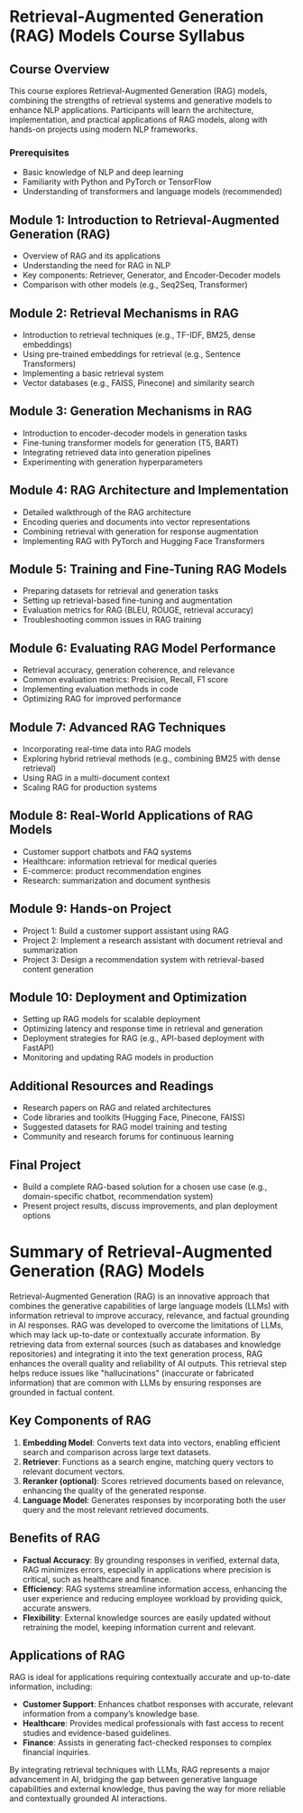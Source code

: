 
# Retrieval-Augmented Generation (RAG) Models Course Syllabus

## Course Overview
This course explores Retrieval-Augmented Generation (RAG) models, combining the strengths of retrieval systems and generative models to enhance NLP applications. Participants will learn the architecture, implementation, and practical applications of RAG models, along with hands-on projects using modern NLP frameworks.

### Prerequisites
- Basic knowledge of NLP and deep learning
- Familiarity with Python and PyTorch or TensorFlow
- Understanding of transformers and language models (recommended)

## Module 1: Introduction to Retrieval-Augmented Generation (RAG)
   - Overview of RAG and its applications
   - Understanding the need for RAG in NLP
   - Key components: Retriever, Generator, and Encoder-Decoder models
   - Comparison with other models (e.g., Seq2Seq, Transformer)

## Module 2: Retrieval Mechanisms in RAG
   - Introduction to retrieval techniques (e.g., TF-IDF, BM25, dense embeddings)
   - Using pre-trained embeddings for retrieval (e.g., Sentence Transformers)
   - Implementing a basic retrieval system
   - Vector databases (e.g., FAISS, Pinecone) and similarity search

## Module 3: Generation Mechanisms in RAG
   - Introduction to encoder-decoder models in generation tasks
   - Fine-tuning transformer models for generation (T5, BART)
   - Integrating retrieved data into generation pipelines
   - Experimenting with generation hyperparameters

## Module 4: RAG Architecture and Implementation
   - Detailed walkthrough of the RAG architecture
   - Encoding queries and documents into vector representations
   - Combining retrieval with generation for response augmentation
   - Implementing RAG with PyTorch and Hugging Face Transformers

## Module 5: Training and Fine-Tuning RAG Models
   - Preparing datasets for retrieval and generation tasks
   - Setting up retrieval-based fine-tuning and augmentation
   - Evaluation metrics for RAG (BLEU, ROUGE, retrieval accuracy)
   - Troubleshooting common issues in RAG training

## Module 6: Evaluating RAG Model Performance
   - Retrieval accuracy, generation coherence, and relevance
   - Common evaluation metrics: Precision, Recall, F1 score
   - Implementing evaluation methods in code
   - Optimizing RAG for improved performance

## Module 7: Advanced RAG Techniques
   - Incorporating real-time data into RAG models
   - Exploring hybrid retrieval methods (e.g., combining BM25 with dense retrieval)
   - Using RAG in a multi-document context
   - Scaling RAG for production systems

## Module 8: Real-World Applications of RAG Models
   - Customer support chatbots and FAQ systems
   - Healthcare: information retrieval for medical queries
   - E-commerce: product recommendation engines
   - Research: summarization and document synthesis

## Module 9: Hands-on Project
   - Project 1: Build a customer support assistant using RAG
   - Project 2: Implement a research assistant with document retrieval and summarization
   - Project 3: Design a recommendation system with retrieval-based content generation

## Module 10: Deployment and Optimization
   - Setting up RAG models for scalable deployment
   - Optimizing latency and response time in retrieval and generation
   - Deployment strategies for RAG (e.g., API-based deployment with FastAPI)
   - Monitoring and updating RAG models in production

## Additional Resources and Readings
   - Research papers on RAG and related architectures
   - Code libraries and toolkits (Hugging Face, Pinecone, FAISS)
   - Suggested datasets for RAG model training and testing
   - Community and research forums for continuous learning

## Final Project
   - Build a complete RAG-based solution for a chosen use case (e.g., domain-specific chatbot, recommendation system)
   - Present project results, discuss improvements, and plan deployment options



# Summary of Retrieval-Augmented Generation (RAG) Models

Retrieval-Augmented Generation (RAG) is an innovative approach that combines the generative capabilities of large language models (LLMs) with information retrieval to improve accuracy, relevance, and factual grounding in AI responses. RAG was developed to overcome the limitations of LLMs, which may lack up-to-date or contextually accurate information. By retrieving data from external sources (such as databases and knowledge repositories) and integrating it into the text generation process, RAG enhances the overall quality and reliability of AI outputs. This retrieval step helps reduce issues like "hallucinations" (inaccurate or fabricated information) that are common with LLMs by ensuring responses are grounded in factual content.

## Key Components of RAG

1. **Embedding Model**: Converts text data into vectors, enabling efficient search and comparison across large text datasets.
2. **Retriever**: Functions as a search engine, matching query vectors to relevant document vectors.
3. **Reranker (optional)**: Scores retrieved documents based on relevance, enhancing the quality of the generated response.
4. **Language Model**: Generates responses by incorporating both the user query and the most relevant retrieved documents.

## Benefits of RAG

- **Factual Accuracy**: By grounding responses in verified, external data, RAG minimizes errors, especially in applications where precision is critical, such as healthcare and finance.
- **Efficiency**: RAG systems streamline information access, enhancing the user experience and reducing employee workload by providing quick, accurate answers.
- **Flexibility**: External knowledge sources are easily updated without retraining the model, keeping information current and relevant.

## Applications of RAG

RAG is ideal for applications requiring contextually accurate and up-to-date information, including:
- **Customer Support**: Enhances chatbot responses with accurate, relevant information from a company’s knowledge base.
- **Healthcare**: Provides medical professionals with fast access to recent studies and evidence-based guidelines.
- **Finance**: Assists in generating fact-checked responses to complex financial inquiries.

By integrating retrieval techniques with LLMs, RAG represents a major advancement in AI, bridging the gap between generative language capabilities and external knowledge, thus paving the way for more reliable and contextually grounded AI interactions.

